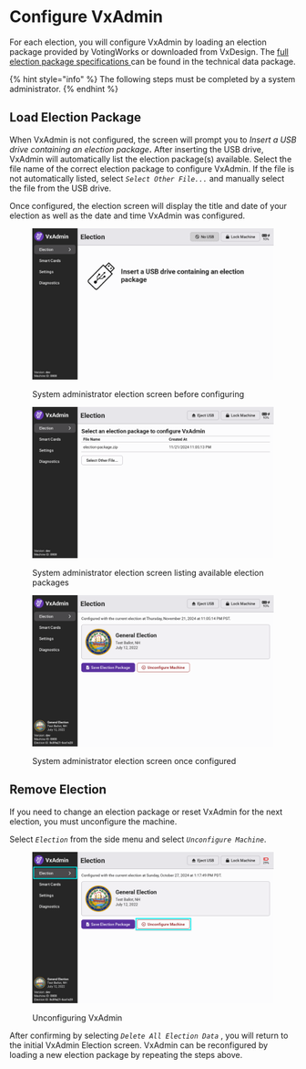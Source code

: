 # Configure VxAdmin

For each election, you will configure VxAdmin by loading an election package provided by VotingWorks or downloaded from VxDesign. The [full election package specifications ](https://app.gitbook.com/s/Z4bC0rbmogHEUUuMLAUa/system-overview/election-package)can be found in the technical data package.

{% hint style="info" %}
The following steps must be completed by a system administrator.
{% endhint %}

## Load Election Package

When VxAdmin is not configured, the screen will prompt you to _Insert a USB drive containing an election package_**.** After inserting the USB drive, VxAdmin will automatically list the election package(s) available. Select the file name of the correct election package to configure VxAdmin. If the file is not automatically listed, select _`Select Other File...`_ and manually select the file from the USB drive.&#x20;

Once configured, the election screen will display the title and date of your election as well as the date and time VxAdmin was configured.

<div><figure><img src="../.gitbook/assets/election-screen-unconfigured (2).png" alt=""><figcaption><p>System administrator election screen before configuring</p></figcaption></figure> <figure><img src="../.gitbook/assets/election-screen-select-election-package (1).png" alt=""><figcaption><p>System administrator election screen listing available election packages</p></figcaption></figure> <figure><img src="../.gitbook/assets/election-screen-configured (2).png" alt=""><figcaption><p>System administrator election screen once configured</p></figcaption></figure></div>

## Remove Election

If you need to change an election package or reset VxAdmin for the next election, you must unconfigure the machine.

Select _`Election`_ from the side menu and select _`Unconfigure Machine`_.

<figure><img src="../.gitbook/assets/election-screen-configured-highlighted (2).png" alt="" width="563"><figcaption><p>Unconfiguring VxAdmin</p></figcaption></figure>

After confirming by selecting _`Delete All Election Data`_ , you will return to the initial VxAdmin Election screen. VxAdmin can be reconfigured by loading a new election package by repeating the steps above.
